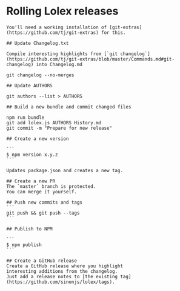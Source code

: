 # Rolling Lolex releases

    You'll need a working installation of [git-extras](https://github.com/tj/git-extras) for this.

    ## Update Changelog.txt

    Compile interesting highlights from [`git changelog`](https://github.com/tj/git-extras/blob/master/Commands.md#git-changelog) into Changelog.md

    git changelog --no-merges

    ## Update AUTHORS

    git authors --list > AUTHORS

    ## Build a new bundle and commit changed files

    npm run bundle
    git add lolex.js AUTHORS History.md
    git commit -m "Prepare for new release"

    ## Create a new version

    ```
    $ npm version x.y.z
    ```

    Updates package.json and creates a new tag.

    ## Create a new PR
    The `master` branch is protected.
    You can merge it yourself.

    ## Push new commits and tags
    ```
    git push && git push --tags
    ```

    ## Publish to NPM

    ```
    $ npm publish
    ```

    ## Create a GitHub release
    Create a GitHub release where you highlight
    interesting additions from the changelog.
    Just add a release notes to [the existing tag](https://github.com/sinonjs/lolex/tags).


